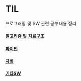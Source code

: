 # TIL
프로그래밍 및 SW 관련 공부내용 정리

#### [알고리즘 및 자료구조](/TIL/알고리즘및자료구조/)
#### [파이썬](/TIL/파이썬)
#### [자바](/TIL/자바)
#### [기타SW](/TIL/기타SW)
